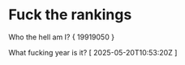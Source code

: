 # Fuck the rankings

Who the hell am I?
{ 19919050 }

What fucking year is it?
[ 2025-05-20T10:53:20Z ]
